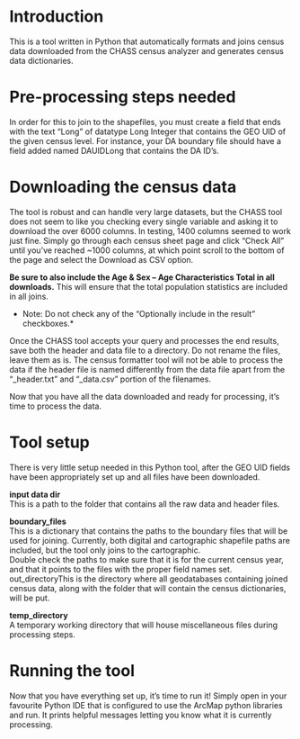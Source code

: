 # Introduction

This is a tool written in Python that automatically formats and joins census data downloaded from the CHASS census analyzer and generates census data dictionaries.

# Pre-processing steps needed

In order for this to join to the shapefiles, you must create a field that ends with the text “Long” of datatype Long Integer that contains the GEO UID of the given census level. For instance, your DA boundary file should have a field added named DAUIDLong that contains the DA ID’s.

# Downloading the census data

The tool is robust and can handle very large datasets, but the CHASS tool does not seem to like you checking every single variable and asking it to download the over 6000 columns. In testing, 1400 columns seemed to work just fine. Simply go through each census sheet page and click “Check All” until you’ve reached ~1000 columns, at which point scroll to the bottom of the page and select the Download as CSV option. 

**Be sure to also include the Age & Sex – Age Characteristics Total in all downloads.**  This will ensure that the total population statistics are included in all joins. 


* Note: Do not check any of the “Optionally include in the result” checkboxes.*


Once the CHASS tool accepts your query and processes the end results, save both the header and data file to a directory. Do not rename the files, leave them as is. The census formatter tool will not be able to process the data if the header file is named differently from the data file apart from the “_header.txt” and “_data.csv” portion of the filenames. 


Now that you have all the data downloaded and ready for processing, it’s time to process the data. 

# Tool setup

There is very little setup needed in this Python tool, after the GEO UID fields have been appropriately set up and all files have been downloaded. 

**input data dir**  
This is a path to the folder that contains all the raw data and header files. 

**boundary_files**  
This is a dictionary that contains the paths to the boundary files that will be used for joining. Currently, both digital and cartographic shapefile paths are included, but the tool only joins to the cartographic.   
Double check the paths to make sure that it is for the current census year, and that it points to the files with the proper field names set.  
out_directoryThis is the directory where all geodatabases containing joined census data, along with the folder that will contain the census dictionaries, will be put. 

**temp_directory**  
A temporary working directory that will house miscellaneous files during processing steps.


# Running the tool

Now that you have everything set up, it’s time to run it! Simply open in your favourite Python IDE that is configured to use the ArcMap python libraries and run. It prints helpful messages letting you know what it is currently processing.



